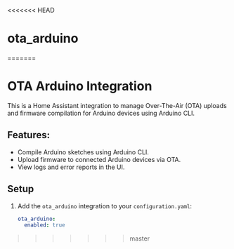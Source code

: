<<<<<<< HEAD
# ota_arduino
=======
# OTA Arduino Integration

This is a Home Assistant integration to manage Over-The-Air (OTA) uploads and firmware compilation for Arduino devices using Arduino CLI.

## Features:
- Compile Arduino sketches using Arduino CLI.
- Upload firmware to connected Arduino devices via OTA.
- View logs and error reports in the UI.

## Setup
1. Add the `ota_arduino` integration to your `configuration.yaml`:
   ```yaml
   ota_arduino:
     enabled: true
>>>>>>> master
